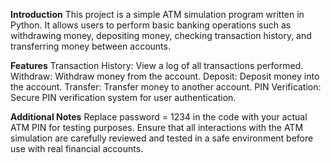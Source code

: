 **Introduction**
This project is a simple ATM simulation program written in Python. It allows users to perform basic banking operations such as withdrawing money, depositing money, checking transaction history, and transferring money between accounts.

**Features**
Transaction History: View a log of all transactions performed.
Withdraw: Withdraw money from the account.
Deposit: Deposit money into the account.
Transfer: Transfer money to another account.
PIN Verification: Secure PIN verification system for user authentication.

**Additional Notes**
Replace password = 1234 in the code with your actual ATM PIN for testing purposes.
Ensure that all interactions with the ATM simulation are carefully reviewed and tested in a safe environment before use with real financial accounts.

